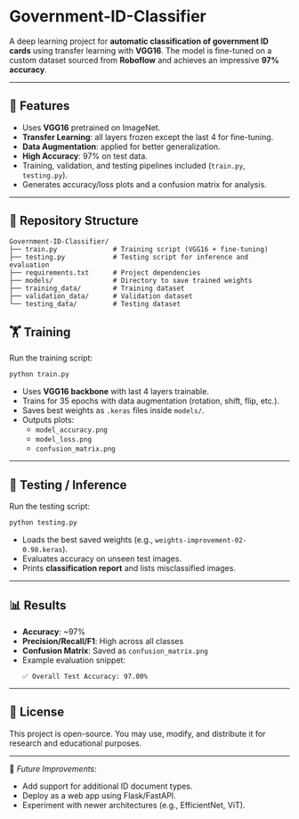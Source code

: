 # Government-ID-Classifier  

A deep learning project for **automatic classification of government ID cards** using transfer learning with **VGG16**. The model is fine-tuned on a custom dataset sourced from **Roboflow** and achieves an impressive **97% accuracy**.  

---

## 🚀 Features
- Uses **VGG16** pretrained on ImageNet.  
- **Transfer Learning**: all layers frozen except the last 4 for fine-tuning.  
- **Data Augmentation**: applied for better generalization.  
- **High Accuracy**: 97% on test data.  
- Training, validation, and testing pipelines included (`train.py`, `testing.py`).  
- Generates accuracy/loss plots and a confusion matrix for analysis.  

---

## 📂 Repository Structure
```
Government-ID-Classifier/
├── train.py              # Training script (VGG16 + fine-tuning)
├── testing.py            # Testing script for inference and evaluation
├── requirements.txt      # Project dependencies
├── models/               # Directory to save trained weights
├── training_data/        # Training dataset 
├── validation_data/      # Validation dataset
└── testing_data/         # Testing dataset
```

## 🏋️ Training

Run the training script:  
```bash
python train.py
```

- Uses **VGG16 backbone** with last 4 layers trainable.  
- Trains for 35 epochs with data augmentation (rotation, shift, flip, etc.).  
- Saves best weights as `.keras` files inside `models/`.  
- Outputs plots:  
  - `model_accuracy.png`  
  - `model_loss.png`  
  - `confusion_matrix.png`  

---

## 🧪 Testing / Inference

Run the testing script:  
```bash
python testing.py
```

- Loads the best saved weights (e.g., `weights-improvement-02-0.98.keras`).  
- Evaluates accuracy on unseen test images.  
- Prints **classification report** and lists misclassified images.  

---

## 📊 Results

- **Accuracy**: ~97%  
- **Precision/Recall/F1**: High across all classes  
- **Confusion Matrix**: Saved as `confusion_matrix.png`  
- Example evaluation snippet:
  ```
  ✅ Overall Test Accuracy: 97.00%
  ```

---

## 📜 License
This project is open-source. You may use, modify, and distribute it for research and educational purposes.  

---

📌 *Future Improvements*:  
- Add support for additional ID document types.  
- Deploy as a web app using Flask/FastAPI.  
- Experiment with newer architectures (e.g., EfficientNet, ViT).  
